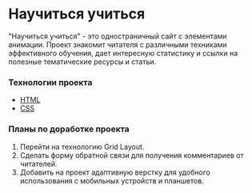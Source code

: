 # Научиться учиться

  "Научиться учиться" - это одностраничный сайт с элементами анимации. Проект знакомит читателя с различными техниками эффективного обучения, дает интересную статистику и ссылки на полезные тематические ресурсы и статьи.
  
### Технологии проекта
  * [HTML](https://html.spec.whatwg.org/multipage/)
  * [CSS](https://www.w3.org/Style/CSS/)

### Планы по доработке проекта
  1. Перейти на технологию Grid Layout.
  2. Сделать форму обратной связи для получения комментариев от читателей.
  3. Добавить на проект адаптивную верстку для удобного использования с мобильных устройств и планшетов.

